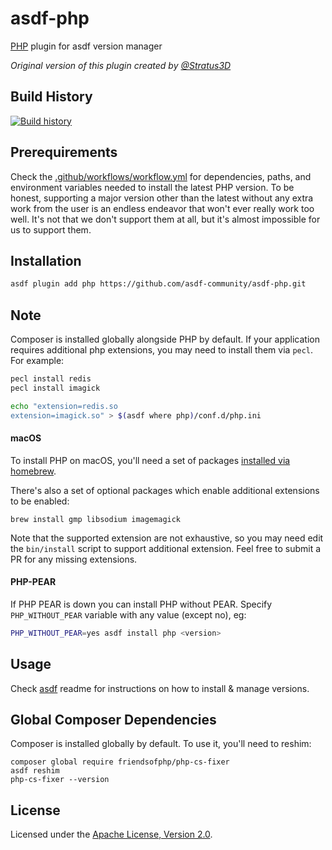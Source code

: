 # asdf-php

[PHP](https://www.php.net) plugin for asdf version manager

_Original version of this plugin created by
[@Stratus3D](https://github.com/Stratus3D)_

## Build History

[![Build history](https://buildstats.info/github/chart/asdf-community/asdf-php?branch=master)](https://github.com/asdf-community/asdf-php/actions)

## Prerequirements

Check the [.github/workflows/workflow.yml](.github/workflows/workflow.yml) for
dependencies, paths, and environment variables needed to install the latest PHP
version. To be honest, supporting a major version other than the latest without
any extra work from the user is an endless endeavor that won't ever really work
too well. It's not that we don't support them at all, but it's almost impossible
for us to support them.

## Installation

```bash
asdf plugin add php https://github.com/asdf-community/asdf-php.git
```

## Note

Composer is installed globally alongside PHP by default. If your application requires additional php extensions, you may need to install them via `pecl`. For example:

```bash
pecl install redis
pecl install imagick

echo "extension=redis.so
extension=imagick.so" > $(asdf where php)/conf.d/php.ini
```

#### macOS

To install PHP on macOS, you'll need a set of packages [installed via homebrew](https://github.com/asdf-community/asdf-php/blob/248e9c6e2a7824510788f05e8cee848a62200b65/.github/workflows/workflow.yml#L52).

There's also a set of optional packages which enable additional extensions to be enabled:

```
brew install gmp libsodium imagemagick
```

Note that the supported extension are not exhaustive, so you may need edit the `bin/install` script to support additional extension. Feel free to submit a PR for any missing extensions.

#### PHP-PEAR

If PHP PEAR is down you can install PHP without PEAR. Specify `PHP_WITHOUT_PEAR` variable with any value
(except no), eg:

```bash
PHP_WITHOUT_PEAR=yes asdf install php <version>
```

## Usage

Check [asdf](https://github.com/asdf-vm/asdf) readme for instructions on how to
install & manage versions.

## Global Composer Dependencies

Composer is installed globally by default. To use it, you'll need to reshim:

```shell
composer global require friendsofphp/php-cs-fixer
asdf reshim
php-cs-fixer --version
```

## License

Licensed under the
[Apache License, Version 2.0](https://www.apache.org/licenses/LICENSE-2.0).
